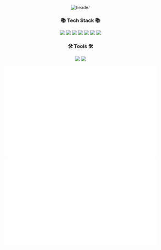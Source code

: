 <div align="center">

![header](https://capsule-render.vercel.app/api?type=Waving&text=piaoRuizhen&fontSize=50&height=200&desc=ParkYeJin&color=DB9CFF&fontColor=F5F5F5&fontAlign=50%&fontAlignY=30&descAlign=50%&descAlignY=50)


 <h3 align="center">📚 Tech Stack 📚</h3>

  <img src="https://img.shields.io/badge/HTML-E34F26?style=flat&logo=HTML5&logoColor=white"/></a>
  <img src="https://img.shields.io/badge/CSS-1572B6?style=flat&logo=CSS3&logoColor=white"/></a>
  <img src="https://img.shields.io/badge/JavaScript-F7DF1E?style=flat&logo=JavaScript&logoColor=000000"/></a>
  <img src="https://img.shields.io/badge/MySQL-4479A1?style=flat&logo=MySQL&logoColor=white"/></a>
  <img src="https://img.shields.io/badge/JSP-FF7F00?style=flat&logo=JSP&logoColor=white"/></a>
  <img src="https://img.shields.io/badge/Java-007396?style=flat&logo=Java&logoColor=white"/></a>
  <img src="https://img.shields.io/badge/Spring-6DB33F?style=flat&logo=Spring&logoColor=white"/></a>

 <h3 align"center"> 🛠 Tools 🛠 </h3>
 
  <img src="https://img.shields.io/badge/Visual Studio Code-007ACC?style=flat&logo=Visual Studio Code&logoColor=white"/></a>
  <img src="https://img.shields.io/badge/Eclipse IDE-2C2255?style=flat&logo=Eclipse IDE&logoColor=white"/></a>


![](https://github.com/jaehyun-github/github-stats-transparent/blob/output/generated/overview.svg)
![](https://github.com/jaehyun-github/github-stats-transparent/blob/output/generated/languages.svg)

</div>
